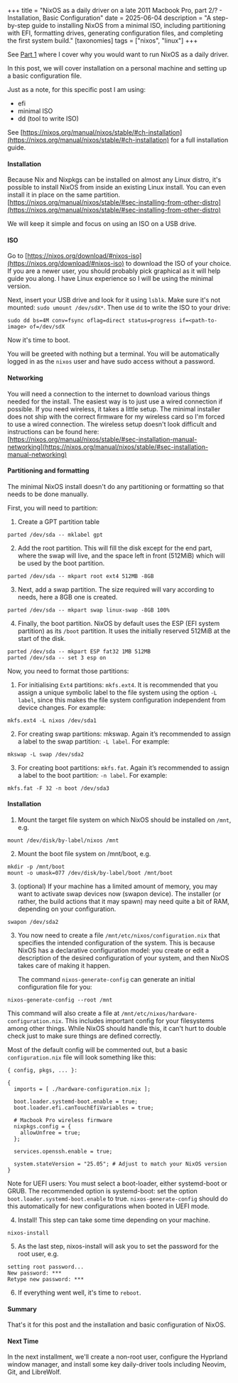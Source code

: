 +++
title = "NixOS as a daily driver on a late 2011 Macbook Pro, part 2/? - Installation, Basic Configuration"
date = 2025-06-04
description = "A step-by-step guide to installing NixOS from a minimal ISO, including partitioning with EFI, formatting drives, generating configuration files, and completing the first system build."
[taxonomies]
tags = ["nixos", "linux"]
+++

See [Part 1](/blog/2025/nixos-daily-driver-1) where I cover why you would want
to run NixOS as a daily driver.

In this post, we will cover installation on a personal machine and setting up
a basic configuration file.

Just as a note, for this specific post I am using:
- efi
- minimal ISO
- dd (tool to write ISO)

See [https://nixos.org/manual/nixos/stable/#ch-installation](https://nixos.org/manual/nixos/stable/#ch-installation)
for a full installation guide.

#### Installation

Because Nix and Nixpkgs can be installed on almost any Linux distro, it's possible
to install NixOS from inside an existing Linux install. You can even install
it in place on the same partition.
[https://nixos.org/manual/nixos/stable/#sec-installing-from-other-distro](https://nixos.org/manual/nixos/stable/#sec-installing-from-other-distro)

We will keep it simple and focus on using an ISO on a USB drive.

#### ISO

Go to [https://nixos.org/download/#nixos-iso](https://nixos.org/download/#nixos-iso)
to download the ISO of your choice. If you are a newer user, you should probably
pick graphical as it will help guide you along. I have Linux experience so I
will be using the minimal version.

Next, insert your USB drive and look for it using `lsblk`.
Make sure it's not mounted: `sudo umount /dev/sdX*`.
Then use `dd` to write the ISO to your drive:

`sudo dd bs=4M conv=fsync oflag=direct status=progress if=<path-to-image> of=/dev/sdX`

Now it's time to boot.

You will be greeted with nothing but a terminal. You will be automatically
logged in as the `nixos` user and have sudo access without a password.

#### Networking

You will need a connection to the internet to download various things needed
for the install. The easiest way is to just use a wired connection if possible.
If you need wireless, it takes a little setup. The minimal installer does not
ship with the correct firmware for my wireless card so I'm forced to use a wired
connection. The wireless setup doesn't look difficult and instructions can be
found here:
[https://nixos.org/manual/nixos/stable/#sec-installation-manual-networking](https://nixos.org/manual/nixos/stable/#sec-installation-manual-networking)


#### Partitioning and formatting

The minimal NixOS install doesn't do any partitioning or formatting so that
needs to be done manually.

First, you will need to partition:

1. Create a GPT partition table

`parted /dev/sda -- mklabel gpt`

2. Add the root partition. This will fill the disk except for the end part,
   where the swap will live, and the space left in front (512MiB) which will be
   used by the boot partition.

`parted /dev/sda -- mkpart root ext4 512MB -8GB`

3. Next, add a swap partition. The size required will vary according to needs, here a 8GB one is created.

`parted /dev/sda -- mkpart swap linux-swap -8GB 100%`

4. Finally, the boot partition. NixOS by default uses the ESP (EFI system
   partition) as its `/boot` partition. It uses the initially reserved 512MiB at
   the start of the disk.

```
parted /dev/sda -- mkpart ESP fat32 1MB 512MB
parted /dev/sda -- set 3 esp on
```

Now, you need to format those partitions:

1. For initialising `Ext4` partitions: `mkfs.ext4`. It is recommended that you
assign a unique symbolic label to the file system using the option `-L label`,
since this makes the file system configuration independent from device changes.
For example:

`mkfs.ext4 -L nixos /dev/sda1`

2. For creating swap partitions: mkswap. Again it’s recommended to assign a
label to the swap partition: `-L label`. For example:

`mkswap -L swap /dev/sda2`

3. For creating boot partitions: `mkfs.fat`. Again it’s recommended to assign a
   label to the boot partition: `-n label`. For example:

`mkfs.fat -F 32 -n boot /dev/sda3`

#### Installation

1. Mount the target file system on which NixOS should be installed on `/mnt`,
e.g.

`mount /dev/disk/by-label/nixos /mnt`

2. Mount the boot file system on /mnt/boot, e.g.

```
mkdir -p /mnt/boot
mount -o umask=077 /dev/disk/by-label/boot /mnt/boot
```

3. (optional) If your machine has a limited amount of memory, you may want to
   activate swap devices now (swapon device). The installer (or rather, the
   build actions that it may spawn) may need quite a bit of RAM, depending on
   your configuration.

`swapon /dev/sda2`

3. You now need to create a file `/mnt/etc/nixos/configuration.nix` that
   specifies the intended configuration of the system. This is because NixOS
   has a declarative configuration model: you create or edit a description of
   the desired configuration of your system, and then NixOS takes care of
   making it happen.

   The command `nixos-generate-config` can generate an initial configuration
   file for you:

`nixos-generate-config --root /mnt`

This command will also create a file at `/mnt/etc/nixos/hardware-configuration.nix`.
This includes important config for your filesystems among other things. While
NixOS should handle this, it can't hurt to double check just to make sure
things are defined correctly.

Most of the default config will be commented out, but a basic
`configuration.nix` file will look something like this:

```
{ config, pkgs, ... }:

{
  imports = [ ./hardware-configuration.nix ];

  boot.loader.systemd-boot.enable = true;
  boot.loader.efi.canTouchEfiVariables = true;

  # Macbook Pro wireless firmware
  nixpkgs.config = {
    allowUnfree = true;
  };

  services.openssh.enable = true;

  system.stateVersion = "25.05"; # Adjust to match your NixOS version
}
```

Note for UEFI users: You must select a boot-loader, either systemd-boot or
GRUB. The recommended option is systemd-boot: set the option
`boot.loader.systemd-boot.enable` to true. `nixos-generate-config` should do
this automatically for new configurations when booted in UEFI mode.

4. Install! This step can take some time depending on your machine.

`nixos-install`

5. As the last step, nixos-install will ask you to set the password for the
   root user, e.g.

```
setting root password...
New password: ***
Retype new password: ***
```

6. If everything went well, it's time to `reboot`.

#### Summary

That's it for this post and the installation and basic configuration of NixOS.

#### Next Time

In the next installment, we'll create a non-root user, configure the Hyprland
window manager, and install some key daily-driver tools including Neovim, Git,
and LibreWolf.
